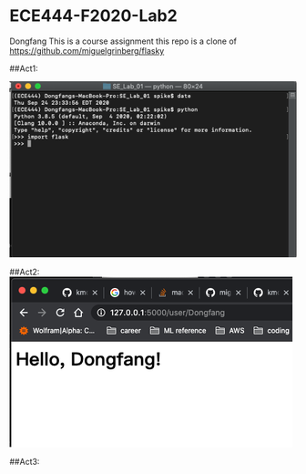 # ECE444-F2020-Lab2
Dongfang This is a course assignment this repo is a clone of https://github.com/miguelgrinberg/flasky 

##Act1:

![Optional Text](https://github.com/kmomuphnie/ECE444-F2020-Lab2/blob/master/act1.png)


##Act2:
![Optional Text](https://github.com/kmomuphnie/ECE444-F2020-Lab2/blob/master/act2.png)


##Act3:
